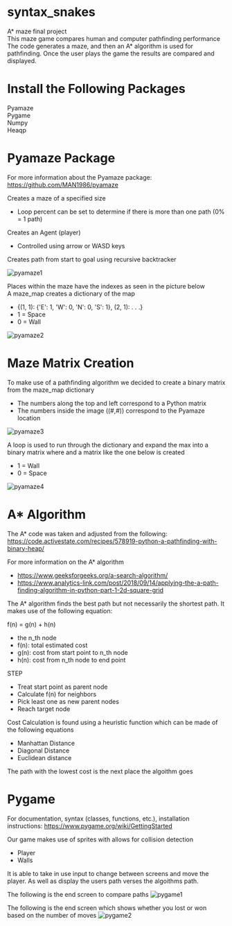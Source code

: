# syntax_snakes
A* maze final project <br/>
This maze game compares human and computer pathfinding performance <br/>
The code generates a maze, and then an A* algorithm is used for pathfinding. Once the user plays the game the results are compared and displayed.

# Install the Following Packages
Pyamaze <br/>
Pygame <br/>
Numpy <br/>
Heaqp <br/>

# Pyamaze Package 
For more information about the Pyamaze package: https://github.com/MAN1986/pyamaze <br/>

Creates a maze of a specified size
- Loop percent can be set to determine if there is more than one path (0% = 1 path)

Creates an Agent (player)
- Controlled using arrow or WASD keys

Creates path from start to goal using recursive backtracker

![pyamaze1](https://github.com/maxcarriker/syntax_snakes/blob/main/Pyamaze%20img1.png)

Places within the maze have the indexes as seen in the picture below <br/>
A maze_map creates a dictionary of the map
- {(1, 1): {'E': 1, 'W': 0, 'N': 0, 'S': 1}, (2, 1): . . .}
- 1 = Space
- 0 = Wall

![pyamaze2](https://github.com/maxcarriker/syntax_snakes/blob/main/Pyamaze%20img2.png)

# Maze Matrix Creation
To make use of a pathfinding algorithm we decided to create a binary matrix from the maze_map dictionary <br/>
- The numbers along the top and left correspond to a Python matrix
- The numbers inside the image ((#,#)) correspond to the Pyamaze location

![pyamaze3](https://github.com/maxcarriker/syntax_snakes/blob/main/Pyamaze%20img3.png)

A loop is used to run through the dictionary and expand the max into a binary matrix where and a matrix like the one below is created
- 1 = Wall
- 0 = Space

![pyamaze4](https://github.com/maxcarriker/syntax_snakes/blob/main/Pyamaze%20img4.png)

# A* Algorithm
The A* code was taken and adjusted from the following: https://code.activestate.com/recipes/578919-python-a-pathfinding-with-binary-heap/ 

For more information on the A* algorithm
- https://www.geeksforgeeks.org/a-search-algorithm/
- https://www.analytics-link.com/post/2018/09/14/applying-the-a-path-finding-algorithm-in-python-part-1-2d-square-grid

The A* algorithm finds the best path but not necessarily the shortest path. It makes use of the following equation:

f(n) = g(n) + h(n)
- the n_th node
- f(n): total estimated cost
- g(n): cost from start point to n_th node
- h(n): cost from n_th node to end point

STEP
- Treat start point as parent node
- Calculate f(n) for neighbors
- Pick least one as new parent nodes
- Reach target node

Cost Calculation is found using a heuristic function which can be made of the following equations
- Manhattan Distance 
- Diagonal Distance 
- Euclidean distance

The path with the lowest cost is the next place the algoithm goes

# Pygame 
For documentation, syntax (classes, functions, etc.), installation instructions: https://www.pygame.org/wiki/GettingStarted

Our game makes use of sprites with allows for collision detection 
- Player
- Walls

It is able to take in use input to change between screens and move the player. As well as display the users path verses the algoithms path.

The following is the end screen to compare paths 
![pygame1](https://github.com/maxcarriker/syntax_snakes/blob/main/Pygame%20img1.png)

The following is the end screen which shows whether you lost or won based on the number of moves
![pygame2](https://github.com/maxcarriker/syntax_snakes/blob/main/Pygame%20img2.png)

  

